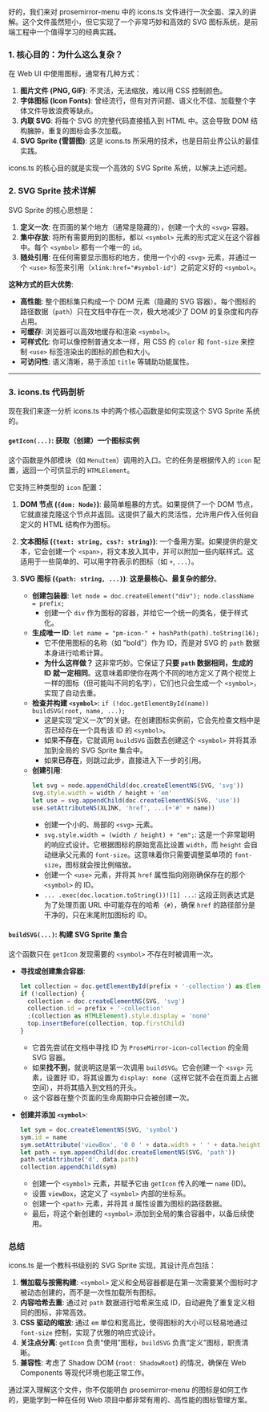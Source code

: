 好的，我们来对 prosemirror-menu 中的 icons.ts 文件进行一次全面、深入的讲解。这个文件虽然短小，但它实现了一个非常巧妙和高效的 SVG 图标系统，是前端工程中一个值得学习的经典实践。

### 1. 核心目的：为什么这么复杂？

在 Web UI 中使用图标，通常有几种方式：

1.  **图片文件 (PNG, GIF)**: 不灵活，无法缩放，难以用 CSS 控制颜色。
2.  **字体图标 (Icon Fonts)**: 曾经流行，但有对齐问题、语义化不佳、加载整个字体文件导致浪费等缺点。
3.  **内联 SVG**: 将每个 SVG 的完整代码直接插入到 HTML 中。这会导致 DOM 结构臃肿，重复的图标会多次加载。
4.  **SVG Sprite (雪碧图)**: 这是 icons.ts 所采用的技术，也是目前业界公认的最佳实践。

icons.ts 的核心目的就是实现一个高效的 SVG Sprite 系统，以解决上述问题。

### 2. SVG Sprite 技术详解

SVG Sprite 的核心思想是：

1.  **定义一次**: 在页面的某个地方（通常是隐藏的），创建一个大的 `<svg>` 容器。
2.  **集中存放**: 将所有需要用到的图标，都以 `<symbol>` 元素的形式定义在这个容器中。每个 `<symbol>` 都有一个唯一的 `id`。
3.  **随处引用**: 在任何需要显示图标的地方，使用一个小的 `<svg>` 元素，并通过一个 `<use>` 标签来引用（`xlink:href="#symbol-id"`）之前定义好的 `<symbol>`。

**这种方式的巨大优势**:

- **高性能**: 整个图标集只构成一个 DOM 元素（隐藏的 SVG 容器）。每个图标的路径数据（`path`）只在文档中存在一次，极大地减少了 DOM 的复杂度和内存占用。
- **可缓存**: 浏览器可以高效地缓存和渲染 `<symbol>`。
- **可样式化**: 你可以像控制普通文本一样，用 CSS 的 `color` 和 `font-size` 来控制 `<use>` 标签渲染出的图标的颜色和大小。
- **可访问性**: 语义清晰，易于添加 `title` 等辅助功能属性。

---

### 3. icons.ts 代码剖析

现在我们来逐一分析 icons.ts 中的两个核心函数是如何实现这个 SVG Sprite 系统的。

#### `getIcon(...)`: 获取（创建）一个图标实例

这个函数是外部模块（如 `MenuItem`）调用的入口。它的任务是根据传入的 `icon` 配置，返回一个可供显示的 `HTMLElement`。

它支持三种类型的 `icon` 配置：

1.  **DOM 节点 (`{dom: Node}`)**: 最简单粗暴的方式。如果提供了一个 DOM 节点，它就直接克隆这个节点并返回。这提供了最大的灵活性，允许用户传入任何自定义的 HTML 结构作为图标。

2.  **文本图标 (`{text: string, css?: string}`)**: 一个备用方案。如果提供的是文本，它会创建一个 `<span>`，将文本放入其中，并可以附加一些内联样式。这适用于一些简单的、可以用字符表示的图标（如 `+`, `...`）。

3.  **SVG 图标 (`{path: string, ...}`)**: **这是最核心、最复杂的部分**。
    - **创建包装器**: `let node = doc.createElement("div"); node.className = prefix;`
      - 创建一个 `div` 作为图标的容器，并给它一个统一的类名，便于样式化。
    - **生成唯一 ID**: `let name = "pm-icon-" + hashPath(path).toString(16);`
      - 它不使用图标的名称（如 "bold"）作为 ID，而是对 SVG 的 `path` 数据本身进行哈希计算。
      - **为什么这样做？** 这非常巧妙。它保证了**只要 `path` 数据相同，生成的 ID 就一定相同**。这意味着即使你在两个不同的地方定义了两个视觉上一样的图标（但可能叫不同的名字），它们也只会生成一个 `<symbol>`，实现了自动去重。
    - **检查并构建 `<symbol>`**: `if (!doc.getElementById(name)) buildSVG(root, name, ...);`
      - 这是实现“定义一次”的关键。在创建图标实例前，它会先检查文档中是否已经存在一个具有该 ID 的 `<symbol>`。
      - 如果**不存在**，它就调用 `buildSVG` 函数去创建这个 `<symbol>` 并将其添加到全局的 SVG Sprite 集合中。
      - 如果**已存在**，则跳过此步，直接进入下一步的引用。
    - **创建引用**:
      ```typescript
      let svg = node.appendChild(doc.createElementNS(SVG, 'svg'))
      svg.style.width = width / height + 'em'
      let use = svg.appendChild(doc.createElementNS(SVG, 'use'))
      use.setAttributeNS(XLINK, 'href', ...(+'#' + name))
      ```
      - 创建一个小的、局部的 `<svg>` 元素。
      - `svg.style.width = (width / height) + "em";`: 这是一个非常聪明的响应式设计。它根据图标的原始宽高比设置 `width`，而 `height` 会自动继承父元素的 `font-size`。这意味着你只需要调整菜单项的 `font-size`，图标就会按比例缩放。
      - 创建一个 `<use>` 元素，并将其 `href` 属性指向刚刚确保存在的那个 `<symbol>` 的 ID。
      - `... .exec(doc.location.toString())![1] ...`: 这段正则表达式是为了处理页面 URL 中可能存在的哈希（`#`），确保 `href` 的路径部分是干净的，只在末尾附加图标的 ID。

#### `buildSVG(...)`: 构建 SVG Sprite 集合

这个函数只在 `getIcon` 发现需要的 `<symbol>` 不存在时被调用一次。

- **寻找或创建集合容器**:

  ```typescript
  let collection = doc.getElementById(prefix + '-collection') as Element
  if (!collection) {
    collection = doc.createElementNS(SVG, 'svg')
    collection.id = prefix + '-collection'
    ;(collection as HTMLElement).style.display = 'none'
    top.insertBefore(collection, top.firstChild)
  }
  ```

  - 它首先尝试在文档中寻找 ID 为 `ProseMirror-icon-collection` 的全局 SVG 容器。
  - 如果**找不到**，就说明这是第一次调用 `buildSVG`。它会创建一个 `<svg>` 元素，设置好 ID，将其设置为 `display: none`（这样它就不会在页面上占据空间），并将其插入到文档的开头。
  - 这个容器在整个页面的生命周期中只会被创建一次。

- **创建并添加 `<symbol>`**:
  ```typescript
  let sym = doc.createElementNS(SVG, 'symbol')
  sym.id = name
  sym.setAttribute('viewBox', '0 0 ' + data.width + ' ' + data.height)
  let path = sym.appendChild(doc.createElementNS(SVG, 'path'))
  path.setAttribute('d', data.path)
  collection.appendChild(sym)
  ```
  - 创建一个 `<symbol>` 元素，并赋予它由 `getIcon` 传入的唯一 `name` (ID)。
  - 设置 `viewBox`，这定义了 `<symbol>` 内部的坐标系。
  - 创建一个 `<path>` 元素，并将其 `d` 属性设置为图标的路径数据。
  - 最后，将这个新创建的 `<symbol>` 添加到全局的集合容器中，以备后续使用。

### 总结

icons.ts 是一个教科书级别的 SVG Sprite 实现，其设计亮点包括：

1.  **懒加载与按需构建**: `<symbol>` 定义和全局容器都是在第一次需要某个图标时才被动态创建的，而不是一次性加载所有图标。
2.  **内容哈希去重**: 通过对 `path` 数据进行哈希来生成 ID，自动避免了重复定义相同的图标，非常高效。
3.  **CSS 驱动的缩放**: 通过 `em` 单位和宽高比，使得图标的大小可以轻易地通过 `font-size` 控制，实现了优雅的响应式设计。
4.  **关注点分离**: `getIcon` 负责“使用”图标，`buildSVG` 负责“定义”图标，职责清晰。
5.  **兼容性**: 考虑了 Shadow DOM (`root: ShadowRoot`) 的情况，确保在 Web Components 等现代环境也能正常工作。

通过深入理解这个文件，你不仅能明白 prosemirror-menu 的图标是如何工作的，更能学到一种在任何 Web 项目中都非常有用的、高性能的图标管理方案。
